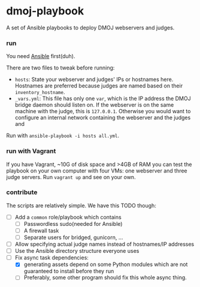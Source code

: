 # dmoj-playbook

A set of Ansible playbooks to deploy DMOJ webservers and judges.

### run

You need [Ansible](https://docs.ansible.com/ansible/latest/installation_guide/intro_installation.html) first(duh).

There are two files to tweak before running:

- `hosts`: State your webserver and judges' IPs or hostnames here. Hostnames are preferred because judges are named based on their `inventory_hostname`.
- `_vars.yml`: This file has only one `var`, which is the IP address the DMOJ bridge daemon should listen on. If the webserver is on the same machine with the judge, this is `127.0.0.1`. Otherwise you would want to configure an internal network containing the webserver and the judges and

Run with `ansible-playbook -i hosts all.yml`.

### run with Vagrant

If you have Vagrant, ~10G of disk space and  >4GB of RAM you can test the playbook on your own computer with four VMs: one webserver and three judge servers. Run `vagrant up` and see on your own.

### contribute

The scripts are relatively simple. We have this TODO though:

- [ ] Add a `common` role/playbook which contains
	- [ ] Passwordless sudo(needed for Ansible)
	- [ ] A firewall task
	- [ ] Separate users for bridged, gunicorn, ...
- [ ] Allow specifying actual judge names instead of hostnames/IP addresses
- [ ] Use the Ansible directory structure everyone uses
- [ ] Fix async task dependencies:
	- [X] generating assets depend on some Python modules which are not guaranteed to install before they run
	- [ ] Preferably, some other program should fix this whole async thing.
